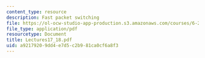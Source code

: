 ```yaml
---
content_type: resource
description: Fast packet switching
file: https://ol-ocw-studio-app-production.s3.amazonaws.com/courses/6-263j-data-communication-networks-fall-2002/a92179209dd4e7d5c2b981ca0cf6a8f3_Lectures17_18.pdf
file_type: application/pdf
resourcetype: Document
title: Lectures17_18.pdf
uid: a9217920-9dd4-e7d5-c2b9-81ca0cf6a8f3
---
```

